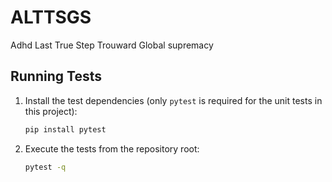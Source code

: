 # ALTTSGS
Adhd Last True Step Trouward Global supremacy

## Running Tests

1. Install the test dependencies (only `pytest` is required for the unit
   tests in this project):

   ```bash
   pip install pytest
   ```

2. Execute the tests from the repository root:

   ```bash
   pytest -q
   ```
